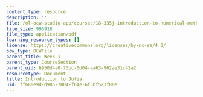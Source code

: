 ```yaml
---
content_type: resource
description: ''
file: /ol-ocw-studio-app/courses/18-335j-introduction-to-numerical-methods-spring-2019/ff680e9dd9857804f64e6f3bf523f80e_Julia-intro.pdf
file_size: 996918
file_type: application/pdf
learning_resource_types: []
license: https://creativecommons.org/licenses/by-nc-sa/4.0/
ocw_type: OCWFile
parent_title: Week 1
parent_type: CourseSection
parent_uid: 6950d4a0-73bc-0d04-aa63-962ae31c42a2
resourcetype: Document
title: Introduction to Julia
uid: ff680e9d-d985-7804-f64e-6f3bf523f80e
---
```

